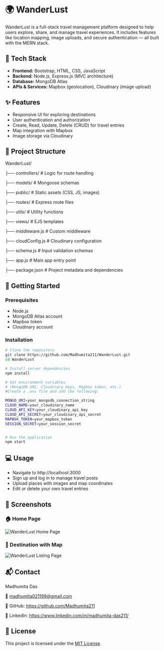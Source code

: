 # 🌍 WanderLust

WanderLust is a full-stack travel management platform designed to help users explore, share, and manage travel experiences. It includes features like location mapping, image uploads, and secure authentication — all built with the MERN stack.

## 🔧 Tech Stack

- **Frontend:** Bootstrap, HTML, CSS, JavaScript
- **Backend:** Node.js, Express.js (MVC architecture)
- **Database:** MongoDB Atlas
- **APIs & Services:** Mapbox (geolocation), Cloudinary (image upload)

## ✨ Features

- Responsive UI for exploring destinations
- User authentication and authorization
- Create, Read, Update, Delete (CRUD) for travel entries
- Map integration with Mapbox
- Image storage via Cloudinary

## 📁 Project Structure

WanderLust/

├── controllers/ # Logic for route handling

├── models/ # Mongoose schemas

├── public/ # Static assets (CSS, JS, images)

├── routes/ # Express route files

├── utils/ # Utility functions

├── views/ # EJS templates

├── middleware.js # Custom middleware

├── cloudConfig.js # Cloudinary configuration

├── schema.js # Input validation schemas

├── app.js # Main app entry point

├── package.json # Project metadata and dependencies

## 🚀 Getting Started

### Prerequisites

- Node.js
- MongoDB Atlas account
- Mapbox token
- Cloudinary account

### Installation

```bash
# Clone the repository
git clone https://github.com/Madhumita211/WanderLust.git
cd WanderLust

# Install server dependencies
npm install

# Set environment variables
# (MongoDB URI, Cloudinary keys, Mapbox token, etc.)
#Create a .env file and add the following:

MONGO_URI=your_mongodb_connection_string
CLOUD_NAME=your_cloudinary_name
CLOUD_API_KEY=your_cloudinary_api_key
CLOUD_API_SECRET=your_cloudinary_api_secret
MAPBOX_TOKEN=your_mapbox_token
SESSION_SECRET=your_session_secret


# Run the application
npm start
```

## 💻 Usage

- Navigate to http://localhost:3000
- Sign up and log in to manage travel posts
- Upload places with images and map coordinates
- Edit or delete your own travel entries

## 📸 Screenshots

### 🏠 Home Page

![WanderLust Home Page](https://github.com/user-attachments/assets/cb88fdb4-8604-4f01-97d6-8029979efbdf)

### 📍 Destination with Map

![WanderLust Listing Page](https://github.com/user-attachments/assets/b78fea30-9a3d-4a4c-80aa-017f0a81516c)

## 📬 Contact

Madhumita Das

📧 madhumita021199@gmail.com

🔗 GitHub: https://github.com/Madhumita211

🔗 LinkedIn: https://www.linkedin.com/in/madhumita-das211/

## 📄 License

This project is licensed under the [MIT License](LICENSE).
